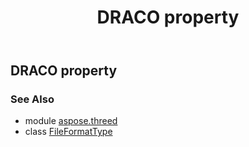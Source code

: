 ﻿---
title: DRACO property
second_title: Aspose.3D for Python via .NET API References
description: 
type: docs
weight: 80
url: /python-net/aspose.threed/fileformattype/draco/
is_root: false
---

## DRACO property


### See Also
* module [aspose.threed](../../)
* class [FileFormatType](/3d/python-net/aspose.threed/fileformattype)
